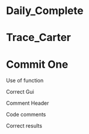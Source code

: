 # Daily_Complete
# Trace_Carter
# Commit One

Use of function

Correct Gui 

Comment Header

Code comments

Correct results
